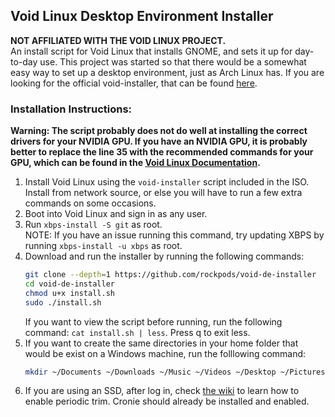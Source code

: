 ## Void Linux Desktop Environment Installer

**NOT AFFILIATED WITH THE VOID LINUX PROJECT.**\
An install script for Void Linux that installs GNOME, and sets it up for day-to-day use. This project was started so that there would be a somewhat easy way to set up a desktop environment, just as Arch Linux has. If you are looking for the official void-installer, that can be found [here](https://github.com/void-linux/void-mklive).

### Installation Instructions:

**Warning: The script probably does not do well at installing the correct drivers for your NVIDIA GPU. If you have an NVIDIA GPU, it is probably better to replace the line 35 with the recommended commands for your GPU, which can be found in the [Void Linux Documentation](https://docs.voidlinux.org/config/graphical-session/graphics-drivers/index.html).**
1. Install Void Linux using the `void-installer` script included in the ISO. Install from network source, or else you will have to run a few extra commands on some occasions.
2. Boot into Void Linux and sign in as any user.
3. Run `xbps-install -S git` as root.\
    NOTE: If you have an issue running this command, try updating XBPS by running `xbps-install -u xbps` as root.
4. Download and run the installer by running the following commands:
    ```sh
    git clone --depth=1 https://github.com/rockpods/void-de-installer
    cd void-de-installer
    chmod u+x install.sh
    sudo ./install.sh
    ```
    If you want to view the script before running, run the following command: `cat install.sh | less`. Press q to exit less.
5. If you want to create the same directories in your home folder that would be exist on a Windows machine, run the folllowing command:
    ```sh
    mkdir ~/Documents ~/Downloads ~/Music ~/Videos ~/Desktop ~/Pictures
    ```
6. If you are using an SSD, after log in, check [the wiki](https://docs.voidlinux.org/config/ssd.html) to learn how to enable periodic trim. Cronie should already be installed and enabled.